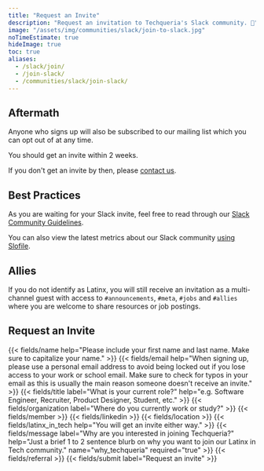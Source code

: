 ```yaml
---
title: "Request an Invite"
description: "Request an invitation to Techqueria's Slack community. 🌮"
image: "/assets/img/communities/slack/join-to-slack.jpg"
noTimeEstimate: true
hideImage: true
toc: true
aliases:
  - /slack/join/
  - /join-slack/
  - /communities/slack/join-slack/
---
```


## Aftermath

Anyone who signs up will also be subscribed to our mailing list which you can opt out of at any time.

You should get an invite within 2 weeks.

If you don't get an invite by then, please [contact us](/contact).

## Best Practices

As you are waiting for your Slack invite, feel free to read through our [Slack Community Guidelines](/slack/community-guidelines/).

You can also view the latest metrics about our Slack community [using Slofile](https://slofile.com/slack/techqueria).

## Allies

If you do not identify as Latinx, you will still receive an invitation as a multi-channel guest with access to `#announcements`, `#meta`, `#jobs` and `#allies` where you are welcome to share resources or job postings.

## Request an Invite

<form name="Speak" method="POST" data-netlify-recaptcha="true" data-netlify="true" action="/success/slack/" class="form--centered">
  <input type="hidden" aria-label="Subject" name="_subject" value="Techqueria - Become a Speaker">
  {{< fields/name help="Please include your first name and last name. Make sure to capitalize your name." >}}
  {{< fields/email help="When signing up, please use a personal email address to avoid being locked out if you lose access to your work or school email. Make sure to check for typos in your email as this is usually the main reason someone doesn't receive an invite." >}}
  {{< fields/title label="What is your current role?" help="e.g. Software Engineer, Recruiter, Product Designer, Student, etc." >}}
  {{< fields/organization label="Where do you currently work or study?" >}}
  {{< fields/member >}}
  {{< fields/linkedin >}}
  {{< fields/location >}}
  {{< fields/latinx_in_tech help="You will get an invite either way." >}}
  {{< fields/message label="Why are you interested in joining Techqueria?" help="Just a brief 1 to 2 sentence blurb on why you want to join our Latinx in Tech community." name="why_techqueria" required="true" >}}
  {{< fields/referral >}}
  {{< fields/submit label="Request an invite" >}}
</form>
